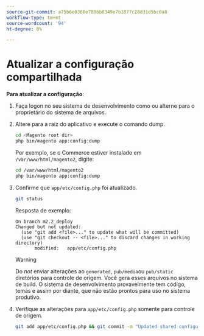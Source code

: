 ```yaml
---
source-git-commit: a75b6e0360e7896b8349e7b1877c28d31d5bc0a8
workflow-type: tm+mt
source-wordcount: '94'
ht-degree: 0%

---
```

# Atualizar a configuração compartilhada

**Para atualizar a configuração**:

1. Faça logon no seu sistema de desenvolvimento como ou alterne para o proprietário do sistema de arquivos.

1. Altere para a raiz do aplicativo e execute o comando dump.

   ```bash
   cd <Magento root dir>
   php bin/magento app:config:dump
   ```

   Por exemplo, se o Commerce estiver instalado em `/var/www/html/magento2`, digite:

   ```bash
   cd /var/www/html/magento2
   php bin/magento app:config:dump
   ```

1. Confirme que `app/etc/config.php` foi atualizado.

   ```bash
   git status
   ```

   Resposta de exemplo:

   ```terminal
   On branch m2.2_deploy
   Changed but not updated:
     (use "git add <file>..." to update what will be committed)
     (use "git checkout -- <file>..." to discard changes in working directory)
          modified:   app/etc/config.php
   ```

   >[!WARNING]
   >
   >Do _not_ enviar alterações ao `generated`, `pub/media`ou `pub/static` diretórios para controle de origem. Você gera esses arquivos no sistema de build. O sistema de desenvolvimento provavelmente tem código, temas e assim por diante, que não estão prontos para uso no sistema produtivo.

1. Verifique as alterações para `app/etc/config.php` somente para controle de origem.

   ```bash
   git add app/etc/config.php && git commit -m "Updated shared configuration" && git push mconfig m2.2_deploy
   ```
